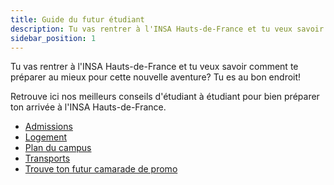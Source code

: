 ```yaml
---
title: Guide du futur étudiant
description: Tu vas rentrer à l'INSA Hauts-de-France et tu veux savoir comment te préparer au mieux pour cette nouvelle aventure? Tu es au bon endroit!
sidebar_position: 1
---
```


Tu vas rentrer à l'INSA Hauts-de-France et tu veux savoir comment te préparer au mieux pour cette nouvelle aventure? Tu es au bon endroit!


Retrouve ici nos meilleurs conseils d'étudiant à étudiant pour bien préparer ton arrivée à l'INSA Hauts-de-France.

- [Admissions](/futur-etudiant/admissions)
- [Logement](/futur-etudiant/logement)
- [Plan du campus](/futur-etudiant/plan-du-campus)
- [Transports](/futur-etudiant/transports)
- [Trouve ton futur camarade de promo](/futur-etudiant/trouve-un-camarade)




<!-- ce code génère une erreur -->

<!-- import DocCardList from '@theme/DocCardList';

<DocCardList /> -->